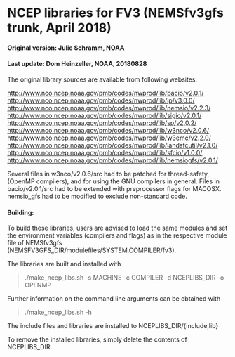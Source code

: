 # NCEP libraries for FV3 (NEMSfv3gfs trunk, April 2018)

#### Original version: Julie Schramm, NOAA
#### Last update: Dom Heinzeller, NOAA, 20180828

The original library sources are available from following websites:

http://www.nco.ncep.noaa.gov/pmb/codes/nwprod/lib/bacio/v2.0.1/
http://www.nco.ncep.noaa.gov/pmb/codes/nwprod/lib/ip/v3.0.0/
http://www.nco.ncep.noaa.gov/pmb/codes/nwprod/lib/nemsio/v2.2.3/
http://www.nco.ncep.noaa.gov/pmb/codes/nwprod/lib/sigio/v2.0.1/
http://www.nco.ncep.noaa.gov/pmb/codes/nwprod/lib/sp/v2.0.2/
http://www.nco.ncep.noaa.gov/pmb/codes/nwprod/lib/w3nco/v2.0.6/
http://www.nco.ncep.noaa.gov/pmb/codes/nwprod/lib/w3emc/v2.2.0/
http://www.nco.ncep.noaa.gov/pmb/codes/nwprod/lib/landsfcutil/v2.1.0/
http://www.nco.ncep.noaa.gov/pmb/codes/nwprod/lib/sfcio/v1.0.0/
http://www.nco.ncep.noaa.gov/pmb/codes/nwprod/lib/nemsiogfs/v2.0.1/

Several files in w3nco/v2.0.6/src had to be patched for thread-safety,
(OpenMP compilers), and for using the GNU compilers in general. Files in
bacio/v2.0.1/src had to be extended with preprocessor flags for MACOSX.
nemsio_gfs had to be modified to exclude non-standard code.

#### Building:

To build these libraries, users are advised to load the same modules and
set the environment variables (compilers and flags) as in the respective
module file of NEMSfv3gfs (NEMSFV3GFS_DIR/modulefiles/SYSTEM.COMPILER/fv3).

The libraries are built and installed with

> ./make_ncep_libs.sh -s MACHINE -c COMPILER -d NCEPLIBS_DIR -o OPENMP

Further information on the command line arguments can be obtained with

> ./make_ncep_libs.sh -h

The include files and libraries are installed to NCEPLIBS_DIR/{include,lib}

To remove the installed libraries, simply delete the contents of NCEPLIBS_DIR.
